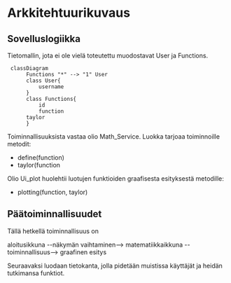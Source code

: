 # Arkkitehtuurikuvaus

## Sovelluslogiikka

Tietomallin, jota ei ole vielä toteutettu muodostavat User ja Functions.


```mermaid
 classDiagram
      Functions "*" --> "1" User
      class User{
          username
      }
      class Functions{
          id
          function
	  taylor	
      }
```
Toiminnallisuuksista vastaa olio Math_Service. Luokka tarjoaa toiminnoille metodit:
- define(function)
- taylor(function

Olio Ui_plot huolehtii luotujen funktioiden graafisesta esityksestä metodille:
- plotting(function, taylor)

## Päätoiminnallisuudet

Tällä hetkellä toiminnallisuus on

aloitusikkuna --näkymän vaihtaminen--> matematiikkaikkuna --toiminnallisuus--> graafinen esitys

Seuraavaksi luodaan tietokanta, jolla pidetään muistissa käyttäjät ja heidän tutkimansa funktiot.



